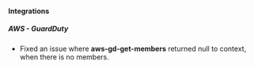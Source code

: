 
#### Integrations
##### AWS - GuardDuty
- Fixed an issue where **aws-gd-get-members** returned null to context, when there is no members.

